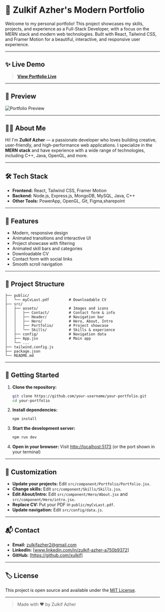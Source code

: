 # 🚀 Zulkif Azher's Modern Portfolio

Welcome to my personal portfolio! This project showcases my skills, projects, and experience as a Full-Stack Developer, with a focus on the MERN stack and modern web technologies. Built with React, Tailwind CSS, and Framer Motion for a beautiful, interactive, and responsive user experience.

---

## ✨ Live Demo

> **[View Portfolio Live](#)** <!-- Add your deployment link here -->

---

## 📸 Preview

![Portfolio Preview](https://images.unsplash.com/photo-1467232004584-a241de8bcf5d?w=1200&h=600&fit=crop)

---

## 🧑‍💻 About Me

Hi! I'm **Zulkif Azher** — a passionate developer who loves building creative, user-friendly, and high-performance web applications. I specialize in the **MERN stack** and have experience with a wide range of technologies, including C++, Java, OpenGL, and more.

---

## 🛠️ Tech Stack

- **Frontend:** React, Tailwind CSS, Framer Motion
- **Backend:** Node.js, Express.js, MongoDB, MySQL, Java, C++
- **Other Tools:** PowerApp, OpenGL, Git, Figma,sharepoint

---

## 🌟 Features

- Modern, responsive design
- Animated transitions and interactive UI
- Project showcase with filtering
- Animated skill bars and categories
- Downloadable CV
- Contact form with social links
- Smooth scroll navigation

---

## 📂 Project Structure

```
├── public/
│   └── myCvLast.pdf         # Downloadable CV
├── src/
│   ├── assets/              # Images and icons
│   │   ├── Contact/         # Contact form & info
│   │   ├── Header/          # Navigation bar
│   │   ├── Hero/            # Hero, About, Intro
│   │   ├── Portfolio/       # Project showcase
│   │   └── Skills/          # Skills & experience
│   ├── config/              # Navigation data
│   ├── App.jsx              # Main app
│   └── ...
├── tailwind.config.js
├── package.json
└── README.md
```

---

## 🚀 Getting Started

1. **Clone the repository:**
   ```bash
   git clone https://github.com/your-username/your-portfolio.git
   cd your-portfolio
   ```
2. **Install dependencies:**
   ```bash
   npm install
   ```
3. **Start the development server:**
   ```bash
   npm run dev
   ```
4. **Open in your browser:**
   Visit [http://localhost:5173](http://localhost:5173) (or the port shown in your terminal)

---

## 📝 Customization

- **Update your projects:** Edit `src/component/Portfolio/Portfolio.jsx`.
- **Change skills:** Edit `src/component/Skills/Skills.jsx`.
- **Edit About/Intro:** Edit `src/component/Hero/About.jsx` and `src/component/Hero/intro.jsx`.
- **Replace CV:** Put your PDF in `public/myCvLast.pdf`.
- **Update navigation:** Edit `src/config/data.js`.

---

## 📬 Contact

- **Email:** zulkifazher2@gmail.com
- **LinkedIn:** [www.linkedin.com/in/zulkif-azher-a750b9372] 
- **GitHub:** [https://github.com/xulkif] 

---

## 🏷️ License

This project is open source and available under the [MIT License](LICENSE).

---

> Made with ❤️ by Zulkif Azher
